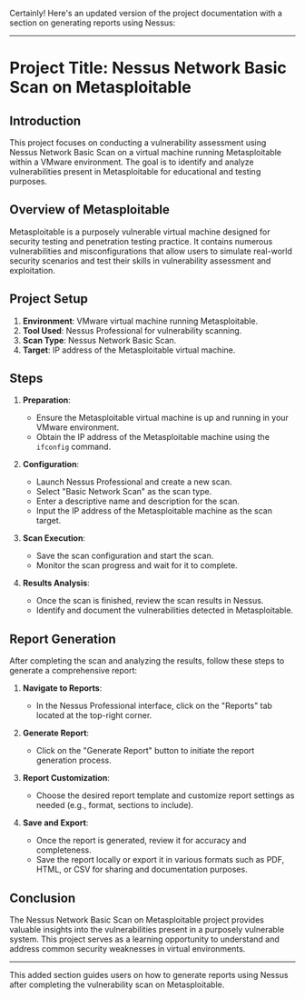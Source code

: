 Certainly! Here's an updated version of the project documentation with a section on generating reports using Nessus:

---

# Project Title: Nessus Network Basic Scan on Metasploitable

## Introduction

This project focuses on conducting a vulnerability assessment using Nessus Network Basic Scan on a virtual machine running Metasploitable within a VMware environment. The goal is to identify and analyze vulnerabilities present in Metasploitable for educational and testing purposes.

## Overview of Metasploitable

Metasploitable is a purposely vulnerable virtual machine designed for security testing and penetration testing practice. It contains numerous vulnerabilities and misconfigurations that allow users to simulate real-world security scenarios and test their skills in vulnerability assessment and exploitation.

## Project Setup

1. **Environment**: VMware virtual machine running Metasploitable.
2. **Tool Used**: Nessus Professional for vulnerability scanning.
3. **Scan Type**: Nessus Network Basic Scan.
4. **Target**: IP address of the Metasploitable virtual machine.

## Steps

1. **Preparation**:
   - Ensure the Metasploitable virtual machine is up and running in your VMware environment.
   - Obtain the IP address of the Metasploitable machine using the `ifconfig` command.

2. **Configuration**:
   - Launch Nessus Professional and create a new scan.
   - Select "Basic Network Scan" as the scan type.
   - Enter a descriptive name and description for the scan.
   - Input the IP address of the Metasploitable machine as the scan target.

3. **Scan Execution**:
   - Save the scan configuration and start the scan.
   - Monitor the scan progress and wait for it to complete.

4. **Results Analysis**:
   - Once the scan is finished, review the scan results in Nessus.
   - Identify and document the vulnerabilities detected in Metasploitable.

## Report Generation

After completing the scan and analyzing the results, follow these steps to generate a comprehensive report:

1. **Navigate to Reports**:
   - In the Nessus Professional interface, click on the "Reports" tab located at the top-right corner.

2. **Generate Report**:
   - Click on the "Generate Report" button to initiate the report generation process.

3. **Report Customization**:
   - Choose the desired report template and customize report settings as needed (e.g., format, sections to include).

4. **Save and Export**:
   - Once the report is generated, review it for accuracy and completeness.
   - Save the report locally or export it in various formats such as PDF, HTML, or CSV for sharing and documentation purposes.

## Conclusion

The Nessus Network Basic Scan on Metasploitable project provides valuable insights into the vulnerabilities present in a purposely vulnerable system. This project serves as a learning opportunity to understand and address common security weaknesses in virtual environments.

---

This added section guides users on how to generate reports using Nessus after completing the vulnerability scan on Metasploitable.
